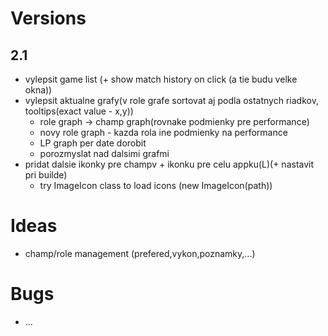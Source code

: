 # Versions
## 2.1
 * vylepsit game list (+ show match history on click (a tie budu velke okna)) 
 * vylepsit aktualne grafy(v role grafe sortovat aj podla ostatnych riadkov, tooltips(exact value - x,y))
	+ role graph -> champ graph(rovnake podmienky pre performance)
	+ novy role graph - kazda rola ine podmienky na performance
	+ LP graph per date dorobit
	+ porozmyslat nad dalsimi grafmi
 * pridat dalsie ikonky pre champv + ikonku pre celu appku(L)(+ nastavit pri builde)
    + try ImageIcon class to load icons (new ImageIcon(path))

# Ideas
 * champ/role management (prefered,vykon,poznamky,...)

# Bugs
 * ...